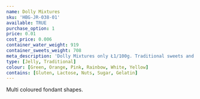 ```yaml
---
name: Dolly Mixtures
sku: 'HBG-JR-038-01'
available: TRUE
purchase_option: 1
price: 0.01
cost_price: 0.006
container_water_weight: 919
container_sweets_weight: 708
meta_description: 'Dolly Mixtures only Ł1/100g. Traditional sweets and more at Humbugs Confectionery Store. Specialists in satisfying your sweet tooth!'
type: [Jelly, Traditional]
colour: [Green, Orange, Pink, Rainbow, White, Yellow]
contains: [Gluten, Lactose, Nuts, Sugar, Gelatin]
---
```

Multi coloured fondant shapes.